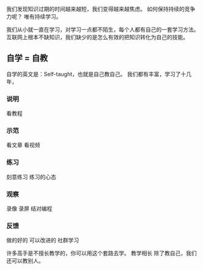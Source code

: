 我们发现知识过期的时间越来越短，我们变得越来越焦虑。
如何保持持续的竞争力呢？
唯有持续学习。

我们从小就一直在学习，对学习一点都不陌生，每个人都有自己的一套学习方法。
互联网上根本不缺知识，我们缺少的是怎么有效的把知识转化为自己的技能。

## 自学 = 自教
自学的英文是：Self-taught，也就是自己教自己。
我们都有丰富，学习了十几年，

### 说明
看教程

### 示范
看文章
看视频

### 练习
刻意练习
练习的心态

### 观察
录像
录屏
结对编程

### 反馈
做的好的
可以改进的
社群学习

许多高手是不擅长教学的，你可以用这个套路去学。
教学相长
除了教自己，我们还可以教别人。
